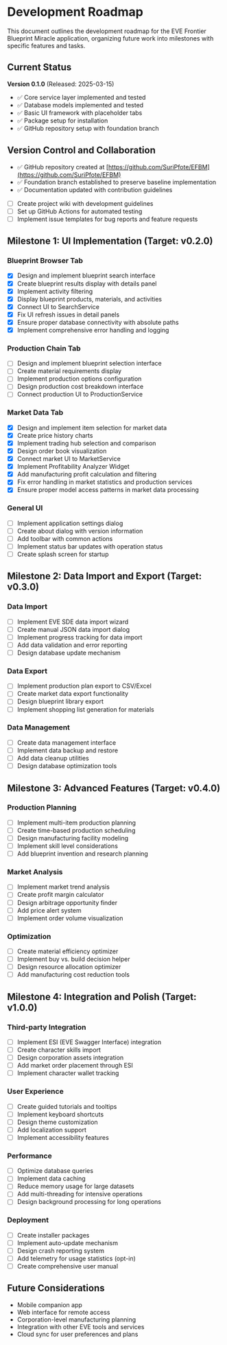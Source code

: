 # Development Roadmap

This document outlines the development roadmap for the EVE Frontier Blueprint Miracle application, organizing future work into milestones with specific features and tasks.

## Current Status

**Version 0.1.0** (Released: 2025-03-15)
- ✅ Core service layer implemented and tested
- ✅ Database models implemented and tested
- ✅ Basic UI framework with placeholder tabs
- ✅ Package setup for installation
- ✅ GitHub repository setup with foundation branch

## Version Control and Collaboration

- ✅ GitHub repository created at [https://github.com/SuriPfote/EFBM](https://github.com/SuriPfote/EFBM)
- ✅ Foundation branch established to preserve baseline implementation
- ✅ Documentation updated with contribution guidelines
- [ ] Create project wiki with development guidelines
- [ ] Set up GitHub Actions for automated testing
- [ ] Implement issue templates for bug reports and feature requests

## Milestone 1: UI Implementation (Target: v0.2.0)

### Blueprint Browser Tab
- [x] Design and implement blueprint search interface
- [x] Create blueprint results display with details panel
- [x] Implement activity filtering
- [x] Display blueprint products, materials, and activities
- [x] Connect UI to SearchService
- [x] Fix UI refresh issues in detail panels
- [x] Ensure proper database connectivity with absolute paths
- [x] Implement comprehensive error handling and logging

### Production Chain Tab
- [ ] Design and implement blueprint selection interface
- [ ] Create material requirements display
- [ ] Implement production options configuration
- [ ] Design production cost breakdown interface
- [ ] Connect production UI to ProductionService

### Market Data Tab
- [x] Design and implement item selection for market data
- [x] Create price history charts
- [x] Implement trading hub selection and comparison
- [x] Design order book visualization
- [x] Connect market UI to MarketService
- [x] Implement Profitability Analyzer Widget
- [x] Add manufacturing profit calculation and filtering
- [x] Fix error handling in market statistics and production services
- [x] Ensure proper model access patterns in market data processing

### General UI
- [ ] Implement application settings dialog
- [ ] Create about dialog with version information
- [ ] Add toolbar with common actions
- [ ] Implement status bar updates with operation status
- [ ] Create splash screen for startup

## Milestone 2: Data Import and Export (Target: v0.3.0)

### Data Import
- [ ] Implement EVE SDE data import wizard
- [ ] Create manual JSON data import dialog
- [ ] Implement progress tracking for data import
- [ ] Add data validation and error reporting
- [ ] Design database update mechanism

### Data Export
- [ ] Implement production plan export to CSV/Excel
- [ ] Create market data export functionality
- [ ] Design blueprint library export
- [ ] Implement shopping list generation for materials

### Data Management
- [ ] Create data management interface
- [ ] Implement data backup and restore
- [ ] Add data cleanup utilities
- [ ] Design database optimization tools

## Milestone 3: Advanced Features (Target: v0.4.0)

### Production Planning
- [ ] Implement multi-item production planning
- [ ] Create time-based production scheduling
- [ ] Design manufacturing facility modeling
- [ ] Implement skill level considerations
- [ ] Add blueprint invention and research planning

### Market Analysis
- [ ] Implement market trend analysis
- [ ] Create profit margin calculator
- [ ] Design arbitrage opportunity finder
- [ ] Add price alert system
- [ ] Implement order volume visualization

### Optimization
- [ ] Create material efficiency optimizer
- [ ] Implement buy vs. build decision helper
- [ ] Design resource allocation optimizer
- [ ] Add manufacturing cost reduction tools

## Milestone 4: Integration and Polish (Target: v1.0.0)

### Third-party Integration
- [ ] Implement ESI (EVE Swagger Interface) integration
- [ ] Create character skills import
- [ ] Design corporation assets integration
- [ ] Add market order placement through ESI
- [ ] Implement character wallet tracking

### User Experience
- [ ] Create guided tutorials and tooltips
- [ ] Implement keyboard shortcuts
- [ ] Design theme customization
- [ ] Add localization support
- [ ] Implement accessibility features

### Performance
- [ ] Optimize database queries
- [ ] Implement data caching
- [ ] Reduce memory usage for large datasets
- [ ] Add multi-threading for intensive operations
- [ ] Design background processing for long operations

### Deployment
- [ ] Create installer packages
- [ ] Implement auto-update mechanism
- [ ] Design crash reporting system
- [ ] Add telemetry for usage statistics (opt-in)
- [ ] Create comprehensive user manual

## Future Considerations

- Mobile companion app
- Web interface for remote access
- Corporation-level manufacturing planning
- Integration with other EVE tools and services
- Cloud sync for user preferences and plans 